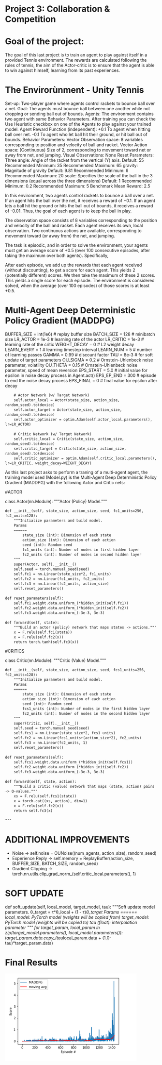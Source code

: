 # Project 3: Collaboration & Competition

# Goal of the project: 
The goal of this last project is to train an agent to play against itself in a provided Tennis environment. The rewards are calculated following the rules of tennis, the aim of the Actor-critic is to ensure that the agent is able to win against himself, learning from its past experiences.

# The Envirorùnment - Unity Tennis

Set-up: Two-player game where agents control rackets to bounce ball over a net.
Goal: The agents must bounce ball between one another while not dropping or sending ball out of bounds.
Agents: The environment contains two agent with same Behavior Parameters. After training you can check the Use Heuristic checkbox on one of the Agents to play against your trained model.
Agent Reward Function (independent):
+0.1 To agent when hitting ball over net.
-0.1 To agent who let ball hit their ground, or hit ball out of bounds.
Behavior Parameters:
Vector Observation space: 8 variables corresponding to position and velocity of ball and racket.
Vector Action space: (Continuous) Size of 2, corresponding to movement toward net or away from net, and jumping.
Visual Observations: None
Reset Parameters: Three
angle: Angle of the racket from the vertical (Y) axis.
Default: 55
Recommended Minimum: 35
Recommended Maximum: 65
gravity: Magnitude of gravity
Default: 9.81
Recommended Minimum: 6
Recommended Maximum: 20
scale: Specifies the scale of the ball in the 3 dimensions (equal across the three dimensions)
Default: 1
Recommended Minimum: 0.2
Recommended Maximum: 5
Benchmark Mean Reward: 2.5

In this environment, two agents control rackets to bounce a ball over a net. If an agent hits the ball over the net, it receives a reward of +0.1. If an agent lets a ball hit the ground or hits the ball out of bounds, it receives a reward of -0.01. Thus, the goal of each agent is to keep the ball in play.

The observation space consists of 8 variables corresponding to the position and velocity of the ball and racket. Each agent receives its own, local observation. Two continuous actions are available, corresponding to movement toward (or away from) the net, and jumping.

The task is episodic, and in order to solve the environment, your agents must get an average score of +0.5 (over 100 consecutive episodes, after taking the maximum over both agents). Specifically,

After each episode, we add up the rewards that each agent received (without discounting), to get a score for each agent. This yields 2 (potentially different) scores. We then take the maximum of these 2 scores.
This yields a single score for each episode.
The environment is considered solved, when the average (over 100 episodes) of those scores is at least +0.5.

# Multi-Agent Deep Deterministic Policy Gradient (MADDPG)

BUFFER_SIZE = int(1e6)  # replay buffer size
BATCH_SIZE = 128        # minibatch size
LR_ACTOR = 1e-3         # learning rate of the actor
LR_CRITIC = 1e-3        # learning rate of the critic
WEIGHT_DECAY = 0        # L2 weight decay
LEARN_EVERY = 1         # learning timestep interval
LEARN_NUM = 5           # number of learning passes
GAMMA = 0.99            # discount factor
TAU = 8e-3              # for soft update of target parameters
OU_SIGMA = 0.2          # Ornstein-Uhlenbeck noise parameter, volatility
OU_THETA = 0.15         # Ornstein-Uhlenbeck noise parameter, speed of mean reversion
EPS_START = 5.0         # initial value for epsilon in noise decay process in Agent.act()
EPS_EP_END = 300        # episode to end the noise decay process
EPS_FINAL = 0           # final value for epsilon after decay

        # Actor Network (w/ Target Network)
        self.actor_local = Actor(state_size, action_size, random_seed).to(device)
        self.actor_target = Actor(state_size, action_size, random_seed).to(device)
        self.actor_optimizer = optim.Adam(self.actor_local.parameters(), lr=LR_ACTOR)

        # Critic Network (w/ Target Network)
        self.critic_local = Critic(state_size, action_size, random_seed).to(device)
        self.critic_target = Critic(state_size, action_size, random_seed).to(device)
        self.critic_optimizer = optim.Adam(self.critic_local.parameters(), lr=LR_CRITIC, weight_decay=WEIGHT_DECAY)

As this last project asks to perform a traning of a multi-agent agent, the training model used (Model.py) is the 
Multi-Agent Deep Deterministic Policy Gradient (MADDPG) with the following Actor and Critic nets:

#ACTOR

class Actor(nn.Module):
    """Actor (Policy) Model."""

    def __init__(self, state_size, action_size, seed, fc1_units=256, fc2_units=128):
        """Initialize parameters and build model.
        Params
        ======
            state_size (int): Dimension of each state
            action_size (int): Dimension of each action
            seed (int): Random seed
            fc1_units (int): Number of nodes in first hidden layer
            fc2_units (int): Number of nodes in second hidden layer
        """
        super(Actor, self).__init__()
        self.seed = torch.manual_seed(seed)
        self.fc1 = nn.Linear(state_size*2, fc1_units)
        self.fc2 = nn.Linear(fc1_units, fc2_units)
        self.fc3 = nn.Linear(fc2_units, action_size)
        self.reset_parameters()

    def reset_parameters(self):
        self.fc1.weight.data.uniform_(*hidden_init(self.fc1))
        self.fc2.weight.data.uniform_(*hidden_init(self.fc2))
        self.fc3.weight.data.uniform_(-3e-3, 3e-3)

    def forward(self, state):
        """Build an actor (policy) network that maps states -> actions."""
        x = F.relu(self.fc1(state))
        x = F.relu(self.fc2(x))
        return torch.tanh(self.fc3(x))

#CRITICS

class Critic(nn.Module):
    """Critic (Value) Model."""

    def __init__(self, state_size, action_size, seed, fcs1_units=256, fc2_units=128):
        """Initialize parameters and build model.
        Params
        ======
            state_size (int): Dimension of each state
            action_size (int): Dimension of each action
            seed (int): Random seed
            fcs1_units (int): Number of nodes in the first hidden layer
            fc2_units (int): Number of nodes in the second hidden layer
        """
        super(Critic, self).__init__()
        self.seed = torch.manual_seed(seed)
        self.fcs1 = nn.Linear(state_size*2, fcs1_units)
        self.fc2 = nn.Linear(fcs1_units+(action_size*2), fc2_units)
        self.fc3 = nn.Linear(fc2_units, 1)
        self.reset_parameters()

    def reset_parameters(self):
        self.fcs1.weight.data.uniform_(*hidden_init(self.fcs1))
        self.fc2.weight.data.uniform_(*hidden_init(self.fc2))
        self.fc3.weight.data.uniform_(-3e-3, 3e-3)

    def forward(self, state, action):
        """Build a critic (value) network that maps (state, action) pairs -> Q-values."""
        xs = F.relu(self.fcs1(state))
        x = torch.cat((xs, action), dim=1)
        x = F.relu(self.fc2(x))
        return self.fc3(x)
        
    """
    
   
 # ADDITIONAL IMPROVEMENTS
   - Noise ->         self.noise = OUNoise((num_agents, action_size), random_seed)
   - Experience Reply -> self.memory = ReplayBuffer(action_size, BUFFER_SIZE, BATCH_SIZE, random_seed)
   - Gradient Clipping -> torch.nn.utils.clip_grad_norm_(self.critic_local.parameters(), 1)

# SOFT UPDATE
def soft_update(self, local_model, target_model, tau):
        """Soft update model parameters.
        θ_target = τ*θ_local + (1 - τ)*θ_target
        Params
        ======
            local_model: PyTorch model (weights will be copied from)
            target_model: PyTorch model (weights will be copied to)
            tau (float): interpolation parameter
        """
        for target_param, local_param in zip(target_model.parameters(), local_model.parameters()):
            target_param.data.copy_(tau*local_param.data + (1.0-tau)*target_param.data)
            
            
   # Final Results
   <img src="Training.png">
